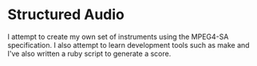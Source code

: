 Structured Audio
===

I attempt to create my own set of instruments using the MPEG4-SA specification.
I also attempt to learn development tools such as make and I've also written
a ruby script to generate a score.
